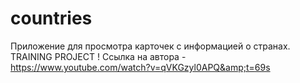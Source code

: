 # countries
Приложение для просмотра карточек с информацией о странах. TRAINING PROJECT ! Ссылка на автора - https://www.youtube.com/watch?v=qVKGzyl0APQ&amp;t=69s
